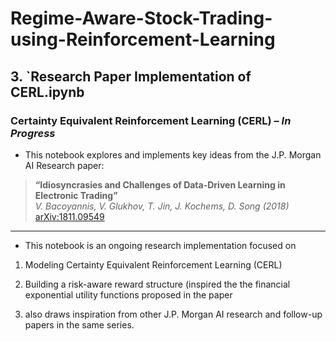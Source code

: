 # Regime-Aware-Stock-Trading-using-Reinforcement-Learning 



## 3. `Research Paper Implementation of CERL.ipynb
### Certainty Equivalent Reinforcement Learning (CERL) – *In Progress*
- This notebook explores and implements key ideas from the J.P. Morgan AI Research paper:
> **“Idiosyncrasies and Challenges of Data-Driven Learning in Electronic Trading”**  
> *V. Bacoyannis, V. Glukhov, T. Jin, J. Kochems, D. Song (2018)*  
> [arXiv:1811.09549](https://arxiv.org/abs/1811.09549)

---
- This notebook is an ongoing research implementation focused on

1. Modeling Certainty Equivalent Reinforcement Learning (CERL)

2. Building a risk-aware reward structure (inspired the the financial exponential utility functions proposed in the paper

3. also draws inspiration from other J.P. Morgan AI research and follow-up papers in the same series.

